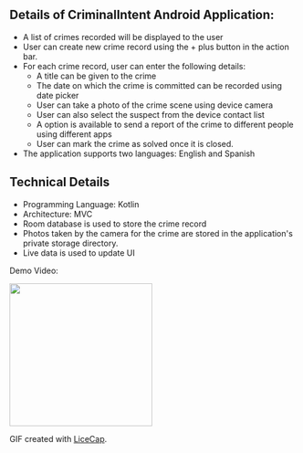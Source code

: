 ## Details of CriminalIntent Android Application:
- A list of crimes recorded will be displayed to the user
- User can create new crime record using the + plus button in the action bar.
- For each crime record, user can enter the following details:
	- A title can be given to the crime
	- The date on which the crime is committed can be recorded using date picker
	- User can take a photo of the crime scene using device camera
	- User can also select the suspect from the device contact list
	- A option is available to send a report of the crime to different people using different apps
	- User can mark the crime as solved once it is closed.
- The application supports two languages: English and Spanish

## Technical Details
- Programming Language: Kotlin
- Architecture: MVC
- Room database is used to store the crime record
- Photos taken by the camera for the crime are stored in the application's private storage directory.
- Live data is used to update UI 

Demo Video: 

<img src="walkthrough.gif" width=250><br>

GIF created with [LiceCap](http://www.cockos.com/licecap/).
